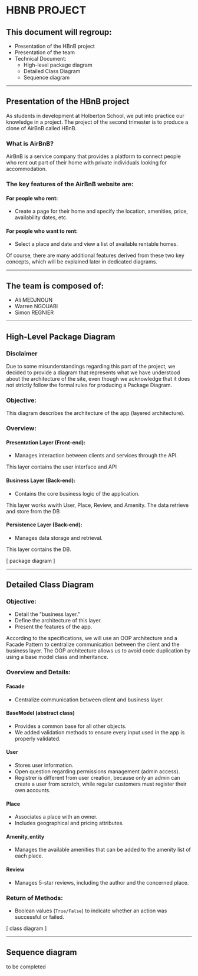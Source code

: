 # HBNB PROJECT

## This document will regroup:

- Presentation of the HBnB project
- Presentation of the team
- Technical Document:
    - High-level package diagram
    - Detailed Class Diagram
    - Sequence diagram

---

## Presentation of the HBnB project

As students in development at Holberton School, we put into practice our knowledge in a project.
The project of the second trimester is to produce a clone of AirBnB called HBnB.

### What is AirBnB?

AirBnB is a service company that provides a platform to connect people who rent out part of their home with private individuals looking for accommodation.

### The key features of the AirBnB website are:

#### For people who rent:
- Create a page for their home and specify the location, amenities, price, availability dates, etc.

#### For people who want to rent:
- Select a place and date and view a list of available rentable homes.

Of course, there are many additional features derived from these two key concepts, which will be explained later in dedicated diagrams.

---

## The team is composed of:
- Ali MEDJNOUN 
- Warren NGOUABI 
- Simon REGNIER 

---

## High-Level Package Diagram

### Disclaimer
Due to some misunderstandings regarding this part of the project, we decided to provide a diagram that represents what we have understood about the architecture of the site, even though we acknowledge that it does not strictly follow the formal rules for producing a Package Diagram.

### Objective:
This diagram describes the architecture of the app (layered architecture).

### Overview:

#### Presentation Layer (Front-end):
- Manages interaction between clients and services through the API.

This layer contains the user interface and API

#### Business Layer (Back-end):
- Contains the core business logic of the application.

This layer works wwith User, Place, Review, and Amenity.
The data retrieve and store from the DB

#### Persistence Layer (Back-end):
- Manages data storage and retrieval.

This layer contains the DB.

[ package diagram ]

---

## Detailed Class Diagram

### Objective:
- Detail the "business layer."
- Define the architecture of this layer.
- Present the features of the app.

According to the specifications, we will use an OOP architecture and a Facade Pattern to centralize communication between the client and the business layer. 
The OOP architecture allows us to avoid code duplication by using a base model class and inheritance.

### Overview and Details:

#### Facade 
- Centralize communication between client and business layer.

#### BaseModel (abstract class)
- Provides a common base for all other objects.
- We added validation methods to ensure every input used in the app is properly validated.

#### User
- Stores user information.
- Open question regarding permissions management (admin access).
- Registrer is different from user creation, because only an admin can create a user from scratch, while regular customers must register their own accounts.

#### Place
- Associates a place with an owner.
- Includes geographical and pricing attributes.

#### Amenity_entity
- Manages the available amenities that can be added to the amenity list of each place.

#### Review
- Manages 5-star reviews, including the author and the concerned place.

### Return of Methods:
- Boolean values (`True/False`) to indicate whether an action was successful or failed.

[ class diagram ]

---

## Sequence diagram

to be completed

